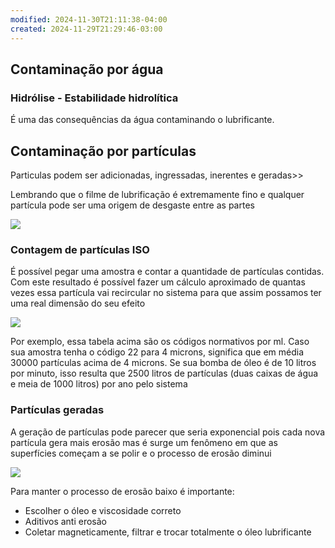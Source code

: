 ```yaml
---
modified: 2024-11-30T21:11:38-04:00
created: 2024-11-29T21:29:46-03:00
---
```

## Contaminação por água
### Hidrólise - Estabilidade hidrolítica

É uma das consequências da água contaminando o lubrificante.


## Contaminação por partículas

Particulas podem ser adicionadas, ingressadas, inerentes e geradas>> 

Lembrando que o filme de lubrificação é extremamente fino e qualquer partícula pode ser uma origem de desgaste entre as partes

![](https://res.cloudinary.com/boloko/image/upload/f_auto/v1733012981/furushow7/image_cs41uv.png)

### Contagem de partículas ISO

É possível pegar uma amostra e contar a quantidade de partículas contidas. Com este resultado é possível fazer um cálculo aproximado de quantas vezes essa partícula vai recircular no sistema para que assim possamos ter uma real dimensão do seu efeito

![](https://res.cloudinary.com/boloko/image/upload/f_auto/v1733013082/furushow7/image_kxgqiq.png)

Por exemplo, essa tabela acima são os códigos normativos por ml. Caso sua amostra tenha o código 22 para 4 microns, significa que em média 30000 partículas acima de 4 microns. Se sua bomba de óleo é de 10 litros por minuto, isso resulta que 2500 litros de partículas (duas caixas de água e meia de 1000 litros) por ano pelo sistema

### Partículas geradas

A geração de partículas pode parecer que seria exponencial pois cada nova partícula gera mais erosão mas é surge um fenômeno em que as superfícies começam a se polir e o processo de erosão diminui

![](https://res.cloudinary.com/boloko/image/upload/f_auto/v1733013948/furushow7/image_e6opjc.png)

Para manter o processo de erosão baixo é importante:

- Escolher o óleo e viscosidade correto
- Aditivos anti erosão
- Coletar magneticamente, filtrar e trocar totalmente o óleo lubrificante


